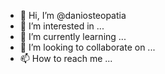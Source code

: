 - 👋 Hi, I’m @daniosteopatia
- 👀 I’m interested in ...
- 🌱 I’m currently learning ...
- 💞️ I’m looking to collaborate on ...
- 📫 How to reach me ...

<!---
daniosteopatia/daniosteopatia is a ✨ special ✨ repository because its `README.md` (this file) appears on your GitHub profile.
You can click the Preview link to take a look at your changes.
--->
